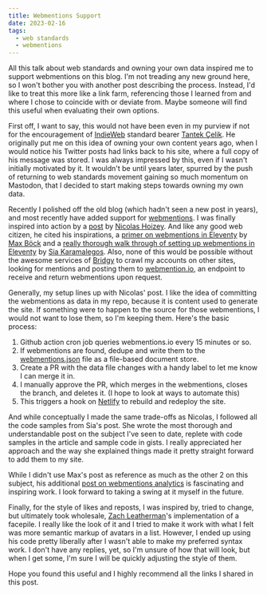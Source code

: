 ```yaml
---
title: Webmentions Support
date: 2023-02-16
tags:
  - web standards
  - webmentions
---
```


All this talk about web standards and owning your own data inspired me to support webmentions on this blog. I'm not treading any new ground here, so I won't bother you with another post describing the process. Instead, I'd like to treat this more like a link farm, referencing those I learned from and where I chose to coincide with or deviate from. Maybe someone will find this useful when evaluating their own options.

First off, I want to say, this would not have been even in my purview if not for the encouragement of [IndieWeb][indieweb] standard bearer [Tantek Çelik][tantek]. He originally put me on this idea of owning your own content years ago, when I would notice his Twitter posts had links back to his site, where a full copy of his message was stored. I was always impressed by this, even if I wasn't initially motivated by it. It wouldn't be until years later, spurred by the push of returning to web standards movement gaining so much momentum on Mastodon, that I decided to start making steps towards owning my own data.

Recently I polished off the old blog (which hadn't seen a new post in years), and most recently have added support for [webmentions][webmention]. I was finally inspired into action by a [post][nicolas-hoizey-post] by [Nicolas Hoizey][nicolas-hoizey]. And like any good web citizen, he cited his inspirations, a [primer on webmentions in Eleventy][max-bock-post] by [Max Böck][max-bock] and a [really thorough walk through of setting up webmentions in Eleventy][sia-codes-post] by [Sia Karamalegos][sia-codes]. Also, none of this would be possible without the awesome services of [Bridgy][bridgy] to crawl my accounts on other sites, looking for mentions and posting them to [webmention.io][webmention.io], an endpoint to receive and return webmentions upon request.

Generally, my setup lines up with Nicolas' post. I like the idea of committing the webmentions as data in my repo, because it is content used to generate the site. If something were to happen to the source for those webmentions, I would not want to lose them, so I'm keeping them. Here's the basic process:

1. Github action cron job queries webmentions.io every 15 minutes or so.
1. If webmentions are found, dedupe and write them to the [webmentions.json][webmentions.json] file as a file-based document store.
1. Create a PR with the data file changes with a handy label to let me know I can merge it in.
1. I manually approve the PR, which merges in the webmentions, closes the branch, and deletes it. (I hope to look at ways to automate this)
1. This triggers a hook on [Netlify][netlify] to rebuild and redeploy the site.

And while conceptually I made the same trade-offs as Nicolas, I followed all the code samples from Sia's post. She wrote the most thorough and understandable post on the subject I've seen to date, replete with code samples in the article and sample code in gists. I really appreciated her approach and the way she explained things made it pretty straight forward to add them to my site.

While I didn't use Max's post as reference as much as the other 2 on this subject, his additional [post on webmentions analytics][max-bock-webmentions-analytics] is fascinating and inspiring work. I look forward to taking a swing at it myself in the future.

Finally, for the style of likes and reposts, I was inspired by, tried to change, but ultimately took wholesale, [Zach Leatherman][zachleat]'s implementation of a facepile. I really like the look of it and I tried to make it work with what I felt was more semantic markup of avatars in a list. However, I ended up using his code pretty liberally after I wasn't able to make my preferred syntax work. I don't have any replies, yet, so I'm unsure of how that will look, but when I get some, I'm sure I will be quickly adjusting the style of them.

Hope you found this useful and I highly recommend all the links I shared in this post.

[webmentions.json]: https://github.com/craveytrain/craveytrain.com/blob/main/data/webmentions.json
[netlify]: https://www.netlify.com
[bridgy]: https://brid.gy
[webmention.io]: https://webmention.io
[webmention]: https://indieweb.org/Webmention
[mastodon]: https://joinmastodon.org
[indieweb]: https://indieweb.org
[tantek]: https://tantek.com
[max-bock]: https://mxb.dev
[max-bock-post]: https://mxb.dev/blog/using-webmentions-on-static-sites/
[max-bock-webmentions-analytics]: https://mxb.dev/blog/webmention-analytics/
[nicolas-hoizey]: https://nicolas-hoizey.com
[nicolas-hoizey-post]: https://nicolas-hoizey.com/articles/2023/02/05/updating-webmentions-on-a-static-site/
[sia-codes]: https://sia.codes
[sia-codes-post]: https://sia.codes/posts/webmentions-eleventy-in-depth/
[zachleat]: https://www.zachleat.com
